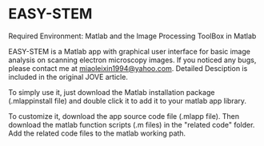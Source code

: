 # EASY-STEM
Required Environment: Matlab and the Image Processing ToolBox in Matlab

EASY-STEM is a Matlab app with graphical user interface for basic image analysis on scanning electron microscopy images. 
If you noticed any bugs, please contact me at miaoleixin1994@yahoo.com. 
Detailed Desciption is included in the original JOVE article. 

To simply use it, just download the Matlab installation package (.mlappinstall file) and double click it to add it to your matlab app library. 

To customize it, download the app source code file (.mlapp file). Then download the matlab function scripts (.m files) in the "related code" folder. Add the related code files to the matlab working path.  
